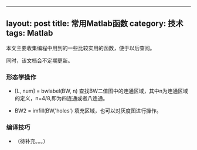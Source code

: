﻿
---
layout: post
title: 常用Matlab函数
category: 技术
tags: Matlab
---

本文主要收集编程中用到的一些比较实用的函数，便于以后查阅。

同时，该文档会不定期更新。


### 形态学操作

- [L, num] = bwlabel(BW, n)
查找BW二值图中的连通区域，其中n为连通区域的定义，n=4/8,即为四连通或者八连通。

- BW2 = imfill(BW,'holes')
填充区域，也可以对灰度图进行操作。

### 编译技巧
- （待补充。。。）
